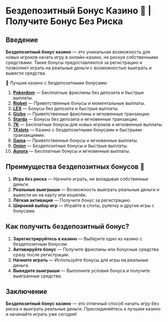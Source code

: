 # Бездепозитный Бонус Казино 🎰 | Получите Бонус Без Риска

## Введение

**Бездепозитный бонус казино** — это уникальная возможность для новых игроков начать игру в онлайн-казино, не рискуя собственными средствами. Такие бонусы предоставляются за регистрацию и позволяют играть на реальные деньги с возможностью выиграть и вывести средства.

🎰 Лучшие казино с бездепозитными бонусами:

1. **[Pokerdom](https://brandplay.link/4k77v2yx)** — Бесплатные фриспины без депозита и быстрые выплаты.
2. **[Riobet](https://brandplay.link/7xBLTPyj)** — Приветственные бонусы и моментальные выплаты.
3. **[LEX](https://brandplay.link/zW4hdDFV)** — Бонусы без депозита и быстрые выплаты.
4. **[Gizbo](https://brandplay.link/bprXw4YV)** — Приветственные фриспины и мгновенные транзакции.
5. **[Starda](https://brandplay.link/fB7xwRFL)** — Бонусы без депозита и мгновенные транзакции.
6. **[7K](https://brandplay.link/BvQyFShp)** — Бесплатные бонусы для новых игроков и мгновенные выплаты.
7. **[1Xslots](https://brandplay.link/hSB1khtr)** — Казино с бездепозитными бонусами и быстрыми транзакциями.
8. **[Gama](https://brandplay.link/j6NMKsDz)** — Приветственные бонусы и мгновенные выплаты.
9. **[Onion](https://brandplay.link/zBGRVpQ9)** — Бездепозитные бонусы и быстрые выплаты.
10. **[Aurora](https://10trafic-stat2.com/click/668546556bcc6313411604bd/6766/13032/subaccount)** — Бесплатные бонусы и мгновенные выплаты.

## Преимущества бездепозитных бонусов 🎯

1. **Игра без риска** — Начните играть, не вкладывая собственные деньги.
2. **Реальные выигрыши** — Возможность выиграть реальные деньги и вывести их на карту или кошелёк.
3. **Лёгкая активация** — Получите бонус за регистрацию.
4. **Широкий выбор игр** — Играйте в слоты, рулетку и другие игры с бонусами.

## Как получить бездепозитный бонус?

1. **Зарегистрируйтесь в казино** — Выберите одно из казино с бездепозитным бонусом.
2. **Активируйте бонус** — Получите фриспины или бонусные средства сразу после регистрации.
3. **Начните играть** — Используйте бонусы для игры на реальные деньги.
4. **Выведите выигрыши** — Выполните условия бонуса и получите выигранные средства.

## Заключение

**Бездепозитный бонус казино** — это отличный способ начать игру без риска и выиграть реальные деньги. Присоединяйтесь к лучшим казино и начинайте играть уже сегодня!
